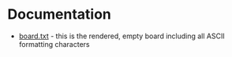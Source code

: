 # Documentation

- [board.txt](board.txt) - this is the rendered, empty board including all ASCII formatting characters
